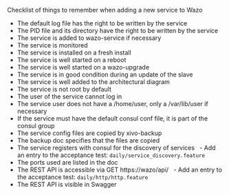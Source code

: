 Checklist of things to remember when adding a new service to Wazo

- The default log file has the right to be written by the service
- The PID file and its directory have the right to be written by the service
- The service is added to wazo-service if necessary
- The service is monitored
- The service is installed on a fresh install
- The service is well started on a reboot
- The service is well started on a wazo-upgrade
- The service is in good condition during an update of the slave
- The service is well added to the architectural diagram
- The service is not root by default
- The user of the service cannot log in
- The service user does not have a /home/user, only a /var/lib/user if necessary
- If the service must have the default consul conf file, it is part of the consul group
- The service config files are copied by xivo-backup
- The backup doc specifies that the files are copied
- The service registers with consul for the discovery of services
  - Add an entry to the acceptance test: `daily/service_discovery.feature`
- The ports used are listed in the doc
- The REST API is accessible via GET https://wazo/api/<service>
  - Add an entry to the acceptance test: `daily/http/http.feature`
- The REST API is visible in Swagger
